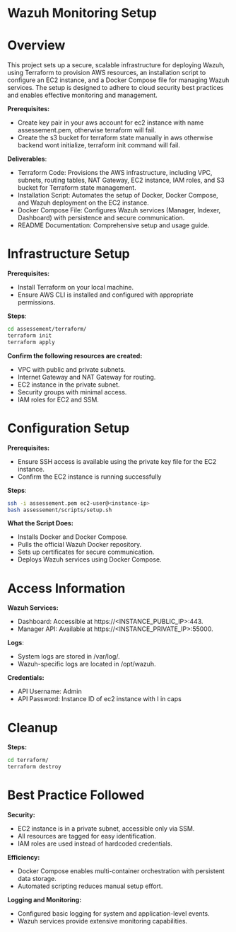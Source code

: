 # Wazuh Monitoring Setup

# Overview
This project sets up a secure, scalable infrastructure for deploying Wazuh, using Terraform to provision AWS resources, an installation script to configure an EC2 instance, and a Docker Compose file for managing Wazuh services. The setup is designed to adhere to cloud security best practices and enables effective monitoring and management.

**Prerequisites:**
- Create key pair in your aws account for ec2 instance with name assessement.pem, otherwise terraform will fail.
- Create the s3 bucket for terraform state manually in aws otherwise backend wont initialize, terraform init command will fail.

**Deliverables**:
- Terraform Code: Provisions the AWS infrastructure, including VPC, subnets, routing tables, NAT Gateway, EC2 instance, IAM roles, and S3 bucket for Terraform state management.
- Installation Script: Automates the setup of Docker, Docker Compose, and Wazuh deployment on the EC2 instance.
- Docker Compose File: Configures Wazuh services (Manager, Indexer, Dashboard) with persistence and secure communication.
- README Documentation: Comprehensive setup and usage guide.

# Infrastructure Setup

**Prerequisites:**
- Install Terraform on your local machine.
- Ensure AWS CLI is installed and configured with appropriate permissions.

**Steps**:
```bash
cd assessement/terraform/
terraform init
terraform apply
```
**Confirm the following resources are created:**
- VPC with public and private subnets.
- Internet Gateway and NAT Gateway for routing.
- EC2 instance in the private subnet.
- Security groups with minimal access.
- IAM roles for EC2 and SSM.

# Configuration Setup

**Prerequisites:**
- Ensure SSH access is available using the private key file for the EC2 instance.
- Confirm the EC2 instance is running successfully

**Steps**:
```bash
ssh -i assessement.pem ec2-user@<instance-ip>
bash assessement/scripts/setup.sh
```
**What the Script Does:**
- Installs Docker and Docker Compose.
- Pulls the official Wazuh Docker repository.
- Sets up certificates for secure communication.
- Deploys Wazuh services using Docker Compose.

# Access Information

**Wazuh Services:**
- Dashboard: Accessible at https://<INSTANCE_PUBLIC_IP>:443.
- Manager API: Available at https://<INSTANCE_PRIVATE_IP>:55000.

**Logs**:
- System logs are stored in /var/log/.
- Wazuh-specific logs are located in /opt/wazuh.
  
**Credentials:**
- API Username: Admin
- API Password: Instance ID of ec2 instance with I in caps

# Cleanup

**Steps:**
```bash
cd terraform/
terraform destroy
```

# Best Practice Followed
  
**Security:**
- EC2 instance is in a private subnet, accessible only via SSM.
- All resources are tagged for easy identification.
- IAM roles are used instead of hardcoded credentials.

**Efficiency:**
- Docker Compose enables multi-container orchestration with persistent data storage.
- Automated scripting reduces manual setup effort.

**Logging and Monitoring:**
- Configured basic logging for system and application-level events.
- Wazuh services provide extensive monitoring capabilities.





